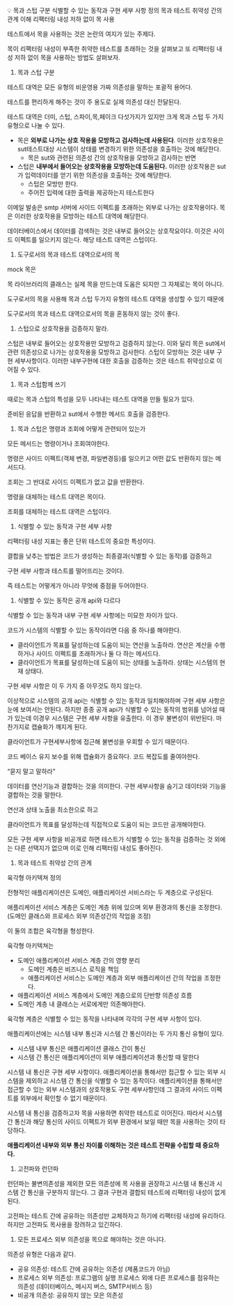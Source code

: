 <aside>
💡 목과 스텁 구분
식별할 수 있는 동작과 구현 세부 사항 정의
목과 테스트 취약성 간의 관계 이해
리팩터링 내성 저하 없이 목 사용

</aside>

테스트에서 목을 사용하는 것은 논란의 여지가 있는 주제다. 

목이 리팩터링 내성이 부족한 취약한 테스트를 초래하는 것을 살펴보고 또 리팩터링 내성 저하 없이 목을 사용하는 방법도 살펴보자. 

1. 목과 스텁 구분

테스트 대역은 모든 유형의 비운영용 가짜 의존성을 말하는 포괄적 용어다. 

테스트를 편리하게 해주는 것이 주 용도로  실제 의존성 대신 전달된다.

테스트 대역은 더미, 스텁, 스파이,목,페이크 다섯가지가 있지만 크게 목과 스텁 두 가지 유형으로 나눌 수 있다. 

- 목은 **외부로 나가는 상호 작용을 모방하고 검사하는데 사용된다**. 이러한 상호작용은 sut테스트대상 시스템이 상태를 변경하기 위한 의존성을 호출하는 것에 해당한다.
    - 목은 sut와 관련된 의존성 간의 상호작용을 모방하고 검사하는 반면
- 스텁은 **내부에서 들어오는 상호작용을 모방하는데 도움된다.** 이러한 상호작용은 sut가 입력데이터를 얻기 위한 의존성을 호출하는 것에 해당한다.
    - 스텁은 모방만 한다.
    - 주어진 입력에 대한 출력을 제공하는지 테스트한다

이메일 발송은 smtp 서버에 사이드 이펙트를 초래하는 외부로 나가는 상호작용이다. 목은 이러한 상호작용을 모방하는 테스트 대역에 해당한다. 

데이터베이스에서 데이터를 검색하는 것은 내부로 들어오는 상호작요이다. 이것은 사이드 이펙트를 일으키지 않는다. 해당 테스트 대역은 스텁이다. 

1. 도구로서의 목과 테스트 대역으로서의 목

mock 목은 

목 라이브러리의 클래스는 실제 목을 만드는데 도움은 되지만 그 자체로는 목이 아니다. 

도구로서의 목을 사용해 목과 스텁 두가지 유형의 테스트 대역을 생성할 수 있기 때문에

도구로서의 목과 테스트 대역으로서의 목을 혼동하지 않는 것이 좋다. 

1. 스텁으로 상호작용을 검증하지 말라. 

스텁은 내부로 들어오는 상호작용만 모방하고 검증하지 않는다. 이와 달리 목은 sut에서 관련 의존성으로 나가는 상호작용을 모방하고 검사한다. 스텁이 모방하는 것은 내부 구현 세부사항이다. 이러한 내부구현에 대한 호출을 검증하는 것은 테스트 취약성으로 이어질 수 있다.

1. 목과 스텁함께 쓰기

때로는 목과 스텁의 특성을 모두 나타내는 테스트 대역을 만들 필요가 있다. 

준비된 응답을 반환하고 sut에서 수행한 메서드 호출을 검증한다. 

1. 목과 스텁은 명령과 조회에 어떻게 관련되어 있는가

모든 메서드는 명령이거나 조회여야한다. 

명령은 사이드 이펙트(객체 변경, 파일변경등)를 일으키고 어떤 값도 반환하지 않는 메서드다. 

조회는 그 반대로 사이드 이펙트가 없고 값을 반환한다. 

명령을 대체하는 테스트 대역은 목이다. 

조회를 대체하는 테스트 대역은 스텁이다. 

1. 식별할 수 있는 동작과 구현 세부 사항

리팩터링 내성 지표는 좋은 단위 테스트의 중요한 특성이다. 

결합을 낮추는 방법은 코드가 생성하는 최종결과(식별할 수 있는 동작)를 검증하고

구현 세부 사항과 테스트를 떨어뜨리는 것이다. 

즉 테스트는 어떻게가 아니라 무엇에 중점을 두어야한다. 

1. 식별할 수 있는 동작은 공개 api와 다르다

식별할 수 있는 동작과 내부 구현 세부 사항에는 미묘한 차이가 있다. 

코드가 시스템의 식별할 수 있는 동작이라면 다음 중 하나를 해야한다. 

- 클라이언트가 목표를 달성하는데 도움이 되는 연산을 노출하라. 연산은 계산을 수행하거나 사이드 이펙트를 초래하거나 둘 다 하는 메서드다.
- 클라이언트가 목표를 달성하는데 도움이 되는 상태를 노출하라. 상태는 시스템의 현재 상태다.

구현 세부 사항은 이 두 가지 중 아무것도 하지 않는다. 

이상적으로 시스템의 공개 api는 식별할 수 있는 동작과 일치해야하며 구현 세부 사항은 눈에 보여서는 안된다. 하지만 종종 공개 api가 식별할 수 있는 동작의 범위를 넘어설 때가 있는데 이경우 시스템은 구현 세부 사항을 유출한다. 이 경우 불변성이 위반된다. 마찬가지로 캡슐화가 깨지게 된다. 

클라이언트가  구현세부사항에 접근해 불변성을 우회할 수 있기 때문이다. 

코드 베이스 유지 보수를 위해 캡슐화가 중요하다. 코드 복잡도를 줄여야한다. 

“묻지 말고 말하라”

데이터를 연산기능과 결합하는 것을 의미한다. 구현 세부사항을 숨기고 데이터와 기능을 결합하는 것을 말한다. 

연산과 상태 노출을 최소한으로 하고 

클라이언트가 목표를 달성하는데 직접적으로 도움이 되는 코드만 공개해야한다.

모든 구현 세부 사항을 비공개로 하면 테스트가 식별할 수 있는 동작을 검증하는 것 외에는 다른 선택지가 없으며 이로 인해 리팩터링 내성도 좋아진다. 

1. 목과 테스트 취약성 간의 관계

육각형 아키텍쳐 정의

전형적인 애플리케이션은 도메인, 애플리케이션 서비스라는 두 계층으로 구성된다. 

애플리케이션 서비스 계층은 도메인 계층 위에 있으며 외부 환경과의 통신을 조정한다. (도메인 클래스와 프로세스 외부 의존성간의 작업을 조정)

이 둘의 조합은 육각형을 형성한다. 

육각형 아키텍쳐는

- 도메인 애플리케이션 서비스 계층 간의 영향 분리
    - 도메인 계층은 비즈니스 로직을 책임
    - 애플리케이션 서비스는 도메인 계층과 외부 애플리케이션 간의 작업을 조정한다.
- 애플리케이션 서비스 계층에서 도메인 계층으로의 단반향 의존성 흐름
- 도메인 계층 내 클래스는 서로에게만 의존해야한다.

육각형 계층은 식별할 수 있는 동작을 나타내며 각각의 구현 세부 사항이 있다.

애플리케이션에는 시스템 내부 통신과 시스템 간 통신이라는 두 가지 통신 유형이 있다. 

- 시스템 내부 통신은 애플리케이션 클래스 간이 통신
- 시스템 간 통신은 애플리케이션이 외부 애플리케이션과 통신할 때 말한다

시스템 내 통신은 구현 세부 사항이다. 애플리케이션을 통해서만 접근할 수 있는 외부 시스템을 제외하고 시스템 간 통신을 식별할 수 있는 동작이다. 애플리케이션을 통해서만 접근할 수 있는 외부 시스템과의 상호작용도 구현 세부사항인데 그 결과의 사이드 이펙트를 외부에서 확인할 수 없기 때문이다.                                                                                                                                                  

시스템 내 통신을 검증하고자 목을 사용하면 취약한 테스트로 이어진다. 따라서 시스템 간 통신과 해당 통신의 사이드 이펙트가 외부 환경에서 보일 때만 목을 사용하는 것이 타당하다. 

**애플리케이션 내부와 외부 통신 차이를 이해하는 것은 테스트 전략을 수립할 때 중요하다.** 

1. 고전파와 런던파

런던파는 불변의존성을 제외한 모든 의존성에 목 사용을 권장하고 시스템 내 통신과 시스템 간 통신을 구분하지 않는다. 그 결과 구현과 결합되 테스트에 리팩터링 내성이 없게 된다. 

고전파는 테스트 간에 공유하는 의존성만 교체하자고 하기에 리팩터링 내성에 유리하다. 하지만 고전파도 목사용을 장려하고 있긴하다. 

1. 모든 프로세스 외부 의존성을 목으로 해야하는 것은 아니다. 

의존성 유형은 다음과 같다. 

- 공유 의존성: 테스트 간에 공유하는 의존성 (제품코드가 아님)
- 프로세스 외부 의존성: 프로그램의 실행 프로세스 외에 다른 프로세스를 점유하는 의존성 (데이터베이스, 메시지 버스, SMTP서비스 등)
- 비공개 의존성: 공유하지 않는 모은 의존성
